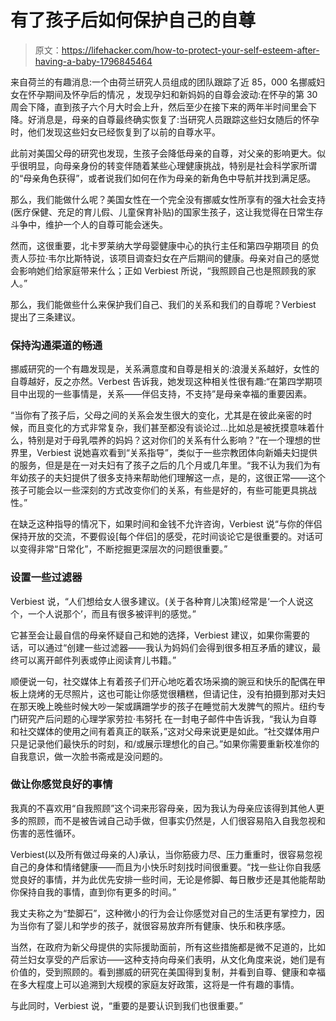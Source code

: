 # 有了孩子后如何保护自己的自尊

> 原文：<https://lifehacker.com/how-to-protect-your-self-esteem-after-having-a-baby-1796845464>

来自荷兰的有趣消息:一个由荷兰研究人员组成的团队跟踪了近 85，000 名挪威妇女在怀孕期间及怀孕后的情况 ，发现孕妇和新妈妈的自尊会波动:在怀孕的第 30 周会下降，直到孩子六个月大时会上升，然后至少在接下来的两年半时间里会下降。好消息是，母亲的自尊最终确实恢复了:当研究人员跟踪这些妇女随后的怀孕时，他们发现这些妇女已经恢复到了以前的自尊水平。



此前对美国父母的研究也发现，生孩子会降低母亲的自尊，对父亲的影响更大。似乎很明显，向母亲身份的转变伴随着某些心理健康挑战，特别是社会科学家所谓的“母亲角色获得”，或者说我们如何在作为母亲的新角色中导航并找到满足感。

那么，我们能做什么呢？美国女性在一个完全没有挪威女性所享有的强大社会支持(医疗保健、充足的育儿假、儿童保育补贴)的国家生孩子，这让我觉得在日常生存斗争中，维护一个人的自尊可能会迷失。

然而，这很重要，北卡罗莱纳大学母婴健康中心的执行主任和第四孕期项目 的负责人莎拉·韦尔比斯特说，该项目调查妇女在产后期间的健康。母亲对自己的感觉会影响她们给家庭带来什么；正如 Verbiest 所说，“我照顾自己也是照顾我的家人。”

那么，我们能做些什么来保护我们自己、我们的关系和我们的自尊呢？Verbiest 提出了三条建议。

### 保持沟通渠道的畅通

挪威研究的一个有趣发现是，关系满意度和自尊是相关的:浪漫关系越好，女性的自尊越好，反之亦然。Verbest 告诉我，她发现这种相关性很有趣:“在第四学期项目中出现的一些事情是，关系——伴侣支持，不支持”是母亲幸福的重要因素。

“当你有了孩子后，父母之间的关系会发生很大的变化，尤其是在彼此亲密的时候，而且变化的方式非常复杂，我们甚至都没有谈论过...比如总是被抚摸意味着什么，特别是对于母乳喂养的妈妈？这对你们的关系有什么影响？”在一个理想的世界里，Verbiest 说她喜欢看到“关系指导”，类似于一些宗教团体向新婚夫妇提供的服务，但是是在一对夫妇有了孩子之后的几个月或几年里。“我不认为我们为有年幼孩子的夫妇提供了很多支持来帮助他们理解这一点，是的，这很正常——这个孩子可能会以一些深刻的方式改变你们的关系，有些是好的，有些可能更具挑战性。”

在缺乏这种指导的情况下，如果时间和金钱不允许咨询，Verbiest 说“与你的伴侣保持开放的交流，不要假设[每个伴侣]的感受，花时间谈论它是很重要的。对话可以变得非常“日常化”，不断挖掘更深层次的问题很重要。”

### 设置一些过滤器

Verbiest 说，“人们想给女人很多建议。(关于各种育儿决策)经常是‘一个人说这个，一个人说那个’，而且有很多被评判的感觉。”

它甚至会让最自信的母亲怀疑自己和她的选择，Verbiest 建议，如果你需要的话，可以通过“创建一些过滤器——我认为妈妈们会得到很多相互矛盾的建议，最终可以离开邮件列表或停止阅读育儿书籍。”

顺便说一句，社交媒体上有着孩子们开心地吃着农场采摘的豌豆和快乐的配偶在甲板上烧烤的无尽照片，这也可能让你感觉很糟糕，但请记住，没有拍摄到那对夫妇在那天晚上晚些时候大吵一架或蹒跚学步的孩子在睡觉前大发脾气的照片。纽约专门研究产后问题的心理学家劳拉·韦努托 在一封电子邮件中告诉我，“我认为自尊和社交媒体的使用之间有着真正的联系，”这对父母来说更是如此。“社交媒体用户只是记录他们最快乐的时刻，和/或展示理想化的自己。”如果你需要重新校准你的自我意识，做一次脸书斋戒是没问题的。

### 做让你感觉良好的事情

我真的不喜欢用“自我照顾”这个词来形容母亲，因为我认为母亲应该得到其他人更多的照顾，而不是被告诫自己动手做，但事实仍然是，人们很容易陷入自我忽视和伤害的恶性循环。

Verbiest(以及所有做过母亲的人)承认，当你筋疲力尽、压力重重时，很容易忽视自己的身体和情绪健康——而且为小快乐时刻找时间很重要。“找一些让你自我感觉良好的事情，并为此优先安排一些时间，无论是修脚、每日散步还是其他能帮助你保持自我的事情，直到你有更多的时间。”

我丈夫称之为“垫脚石”，这种微小的行为会让你感觉对自己的生活更有掌控力，因为当你有了婴儿和学步的孩子，就很容易放弃所有健康、快乐和秩序感。

当然，在政府为新父母提供的实际援助面前，所有这些措施都是微不足道的，比如荷兰妇女享受的产后家访——这种支持向母亲们表明，从文化角度来说，她们是有价值的，受到照顾的。看到挪威的研究在美国得到复制，并看到自尊、健康和幸福在多大程度上可以追溯到大规模的家庭友好政策，这将是一件有趣的事情。

与此同时，Verbiest 说，“重要的是要认识到我们也很重要。”